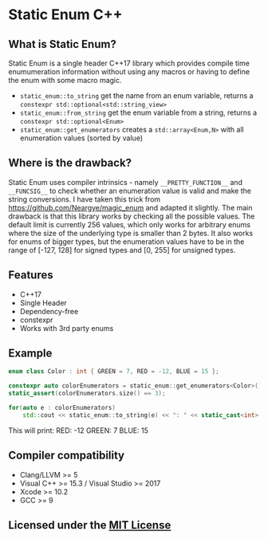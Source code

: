 # Static Enum C++

## What is Static Enum?

Static Enum is a single header C++17 library which provides compile time enumumeration information without using any macros or having to define the enum with some macro magic.

* `static_enum::to_string` get the name from an enum variable, returns a `constexpr std::optional<std::string_view>`
* `static_enum::from_string` get the enum variable from a string, returns a `constexpr std::optional<Enum>`
* `static_enum::get_enumerators` creates a `std::array<Enum,N>` with all enumeration values (sorted by value)

## Where is the drawback?
Static Enum uses compiler intrinsics - namely `__PRETTY_FUNCTION__` and `__FUNCSIG__` to check whether an enumeration value is valid and make the string conversions. I have  taken this trick from https://github.com/Neargye/magic_enum and adapted it slightly.
The main drawback is that this library works by checking all the possible values. The default limit is currently 256 values, which only works for arbitrary enums where the size of the underlying type is smaller than 2 bytes.
It also works for enums of bigger types, but the enumeration values have to be in the range of [-127, 128] for signed types and [0, 255] for unsigned types.


## Features

* C++17
* Single Header
* Dependency-free
* constexpr
* Works with 3rd party enums

## Example

```Cpp
enum class Color : int { GREEN = 7, RED = -12, BLUE = 15 };

constexpr auto colorEnumerators = static_enum::get_enumerators<Color>();
static_assert(colorEnumerators.size() == 3);

for(auto e : colorEnumerators)
	std::cout << static_enum::to_string(e) << ": " << static_cast<int>(e) << "\n";

```
This will print:
RED: -12
GREEN: 7
BLUE: 15
## Compiler compatibility

* Clang/LLVM >= 5
* Visual C++ >= 15.3 / Visual Studio >= 2017
* Xcode >= 10.2
* GCC >= 9

## Licensed under the [MIT License](LICENSE)
